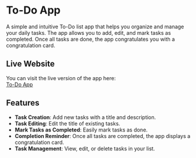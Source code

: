 # To-Do App

A simple and intuitive To-Do list app that helps you organize and manage your daily tasks. The app allows you to add, edit, and mark tasks as completed. Once all tasks are done, the app congratulates you with a congratulation card.

## Live Website

You can visit the live version of the app here:  
[To-Do App](https://serene-fairy-f5362d.netlify.app/)

## Features

- **Task Creation**: Add new tasks with a title and description.
- **Task Editing**: Edit the title of existing tasks.
- **Mark Tasks as Completed**: Easily mark tasks as done.
- **Completion Reminder**: Once all tasks are completed, the app displays a congratulation card.
- **Task Management**: View, edit, or delete tasks in your list.



